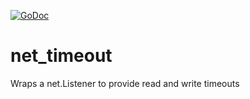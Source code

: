 [![GoDoc](https://godoc.org/github.com/jbardin/net_timeout?status.svg)](https://godoc.org/github.com/jbardin/net_timeout)
# net_timeout

Wraps a net.Listener to provide read and write timeouts
